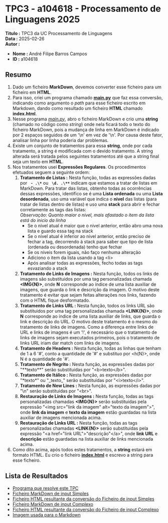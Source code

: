 # TPC3 - a104618 - Processamento de Linguagens 2025

**Titulo :** TPC3 da UC Processamento de Linguagens  
**Data :** 2025-02-26  
**Autor :**  
- **Nome :** André Filipe Barros Campos  
- **ID :** a104618  

## Resumo

1. Dado um ficheiro **MarkDown**, devemos converter esse ficheiro para um ficheiro em **HTML**.  
2. Para isso, criei um programa chamado **[main.py](main.py)** que faz essa conversão, indicando como argumento o _path_ para esse ficheiro escrito em Markdown, dando como resultado um ficheiro **HTML** chamado **index.html**.  
3. Nesse programa _[main.py](main.py)_, abro o ficheiro MarkDown e crio uma **string** (chamado no código como _string_) onde nela ficará todo o texto do ficheiro MarkDown, pois a mudança de linha em MarkDown é indicado por 2 espaços seguidos de um '\n' em vez de '\n'. Por causa deste fator, analisar linha por linha poderia dar problemas.  
4. Existe um conjunto de tratamentos para essa **string**, onde por cada tratamento, a string é modificada com o devido tratamento. A string alterada será tratada pelos seguintes tratamentos até que a string final seja um texto em **HTML**.  
5. Nos tratamentos usei **Expressões Regulares**. Os procedimentos efetuados seguem a seguinte ordem:  
    1. **Tratamento de Listas :** Nesta função, todas as expressões dadas por **` - .\*`** ou **` \d. .\**`** indicam que estamos a tratar de listas em MarkDown. Para tratar das listas, obtenho todas as ocorrências dessas expressões, identifico se é uma **Lista ordenada** ou uma **Lista desordenada**, uso uma variável que indica o **nivel** das listas (para tratar de listas dentro de listas) e uso uma **stack** para abrir e fechar corretamente as tags das listas:  
    _Observação: Quanto maior o nivel, mais afastado o item da lista está do inicio da linha_
        - Se o nivel atual é maior que o nivel anterior, então abro uma nova lista e guardo essa tag na stack  
        - Se o nivel atual é inferior ao nivel anterior, então preciso de fechar a tag, decorrendo à stack para saber que tipo de lista (ordenada ou desordenada) tenho que fechar  
        - Se os níveis forem iguais, não faço nenhuma alteração  
        - Adiciono o item da lista usando a tag \<li\>  
        - Após analisar todas as expressões, fecho todas as tags esvaziando a stack  
    2. **Tratamento de Links de Imagens :** Nesta função, todos os links de imagens são substituidos por uma tag personalizadas chamada **<IMG{N}>**, onde **N** corresponde ao índice de uma lista auxiliar de imagens, que guarda o link e descrição da imagem. O motivo deste tratamento é evitar que sejam feitas alterações nos links, fazendo com o HTML fique desformatado.  
    3. **Tratamento de Links URL :** Nesta função, todos os links URL são substituidos por uma tag personalizadas chamada **<LINK{N}>**, onde **N** corresponde ao índice de uma lista auxiliar de links, que guarda o link e descrição do URL. O motivo deste tratamento é o mesmo do tratamento de links de imagens. Como a diferença entre links de URL e links de imagens é um '!', é necessário que o tratamento de links de imagens sejam executados primeiros, pois o tratamento de links URL iriam dar match com links de imagens.  
    4. **Tratamento de Headers :** Nesta função, todas as linhas que tenham de 1 a 6 '#', conto a quantidade de '#' e substituo por <h{N}>, onde N é a quantidade de '#'.  
    5. **Tratamento de Negrito :** Nesta função, as expressões dadas por "\*\*texto\*\*" serão substituidas por "\<b\>texto\</b\>".  
    6. **Tratamento de Itálico :** Nesta função, as expressões dadas por "\*texto\*" ou "\_texto\_" serão substituidas por "\<i\>texto\</i\>".  
    7. **Tratamento de New Lines :** Nesta função, as expressões dadas por "\n" serão substituidas por "\<br\>".  
    8. **Restauração de Links de Imagens :** Nesta função, todas as tags personalizadas chamadas **<IMG{N}>** serão substituidas pela expressão "\<img src="link da imagem" alt="texto da imagem"\>", onde **link da imagem** e **texto da imagem** estão guardadas na lista auxiliar de imagens mencionada acima.  
    9. **Restauração de Links URL :** Nesta função, todas as tags personalizadas chamadas **<LINK{N}>** serão substituidas pela expressão "\<a href="link URL"\>"descrição"\</a\>", onde **link URL** e **descrição** estão guardadas na lista auxiliar de links mencionada acima.  
6. Como dito acima, após todos estes tratamentos, a **string** estará em formato HTML. Eu crio o ficheiro **[index.html](index.html)** e escrevo a string para esse ficheiro.  

## Lista de Resultados

- [Programa que resolve este TPC](main.py)  
- [Ficheiro MarkDown de input Simples](input.md)  
- [Ficheiro HTML resultante da conversão do Ficheiro de input Simples](index.html)
- [Ficheiro MarkDown de input Complexo](input_complexo.md)  
- [Ficheiro HTML resultante da conversão do Ficheiro de input Complexo](index_complexo.html)  
- [Imagem usada para o Markdown](image.png)  